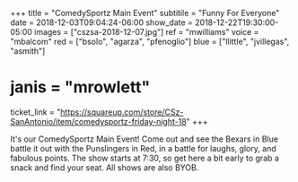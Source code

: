+++
title = "ComedySportz Main Event"
subtitile = "Funny For Everyone"
date = 2018-12-03T09:04:24-06:00
show_date = 2018-12-22T19:30:00-05:00
images = ["cszsa-2018-12-07.jpg"]
ref = "mwilliams"
voice = "mbalcom"
red = ["bsolo", "agarza", "pfenoglio"]
blue = ["llittle", "jvillegas", "asmith"]
# janis = "mrowlett"


ticket_link = "https://squareup.com/store/CSz-SanAntonio/item/comedysportz-friday-night-18"
+++

It's our ComedySportz Main Event! Come out and see the Bexars in Blue battle it out with the Punslingers in Red, in a battle for laughs, glory, and fabulous points. The show starts at 7:30, so get here a bit early to grab a snack and find your seat. All shows are also BYOB.
